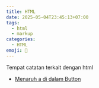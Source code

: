 ```yaml
---
title: HTML
date: 2025-05-04T23:45:13+07:00
tags:
  - html
  - markup
categories:
  - HTML
emoji: 👻
---
```


Tempat catatan terkait dengan html

- [Menaruh a di dalam Button](202505042354_menaruh_a_di_dalam_button.md)